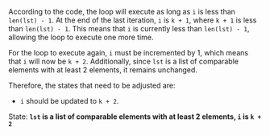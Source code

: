 According to the code, the loop will execute as long as `i` is less than `len(lst) - 1`. At the end of the last iteration, `i` is `k + 1`, where `k + 1` is less than `len(lst) - 1`. This means that `i` is currently less than `len(lst) - 1`, allowing the loop to execute one more time. 

For the loop to execute again, `i` must be incremented by 1, which means that `i` will now be `k + 2`. Additionally, since `lst` is a list of comparable elements with at least 2 elements, it remains unchanged.

Therefore, the states that need to be adjusted are:
- `i` should be updated to `k + 2`.

State: **`lst` is a list of comparable elements with at least 2 elements, `i` is `k + 2`**